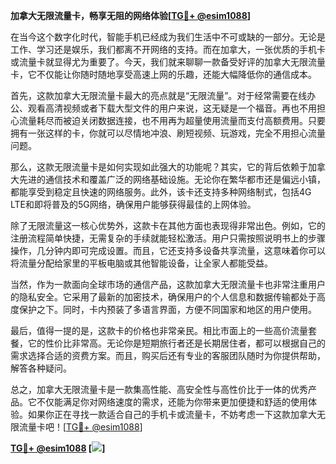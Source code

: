 **加拿大无限流量卡，畅享无阻的网络体验[[TG💪+ @esim1088](https://t.me/s/esim1088)]**

在当今这个数字化时代，智能手机已经成为我们生活中不可或缺的一部分。无论是工作、学习还是娱乐，我们都离不开网络的支持。而在加拿大，一张优质的手机卡或流量卡就显得尤为重要了。今天，我们就来聊聊一款备受好评的加拿大无限流量卡，它不仅能让你随时随地享受高速上网的乐趣，还能大幅降低你的通信成本。

首先，这款加拿大无限流量卡最大的亮点就是“无限流量”。对于经常需要在线办公、观看高清视频或者下载大型文件的用户来说，这无疑是一个福音。再也不用担心流量耗尽而被迫关闭数据连接，也不用再为超量使用流量而支付高额费用。只要拥有一张这样的卡，你就可以尽情地冲浪、刷短视频、玩游戏，完全不用担心流量问题。

那么，这款无限流量卡是如何实现如此强大的功能呢？其实，它的背后依赖于加拿大先进的通信技术和覆盖广泛的网络基础设施。无论你在繁华都市还是偏远小镇，都能享受到稳定且快速的网络服务。此外，该卡还支持多种网络制式，包括4G LTE和即将普及的5G网络，确保用户能够获得最佳的上网体验。

除了无限流量这一核心优势外，这款卡在其他方面也表现得非常出色。例如，它的注册流程简单快捷，无需复杂的手续就能轻松激活。用户只需按照说明书上的步骤操作，几分钟内即可完成设置。而且，它还支持多设备共享流量，这意味着你可以将流量分配给家里的平板电脑或其他智能设备，让全家人都能受益。

当然，作为一款面向全球市场的通信产品，这款加拿大无限流量卡也非常注重用户的隐私安全。它采用了最新的加密技术，确保用户的个人信息和数据传输都处于高度保护之下。同时，卡内预装了多语言界面，方便不同国家和地区的用户使用。

最后，值得一提的是，这款卡的价格也非常亲民。相比市面上的一些高价流量套餐，它的性价比非常高。无论你是短期旅行者还是长期居住者，都可以根据自己的需求选择合适的资费方案。而且，购买后还有专业的客服团队随时为你提供帮助，解答各种疑问。

总之，加拿大无限流量卡是一款集高性能、高安全性与高性价比于一体的优秀产品。它不仅能满足你对网络速度的需求，还能为你带来更加便捷和舒适的使用体验。如果你正在寻找一款适合自己的手机卡或流量卡，不妨考虑一下这款加拿大无限流量卡吧！[[TG💪+ @esim1088](https://t.me/s/esim1088)]

**[TG💪+ @esim1088](https://t.me/s/esim1088) [![](https://i.postimg.cc/4NQfJmqS/Snipaste-2025-05-13-00-14-12.png)]**